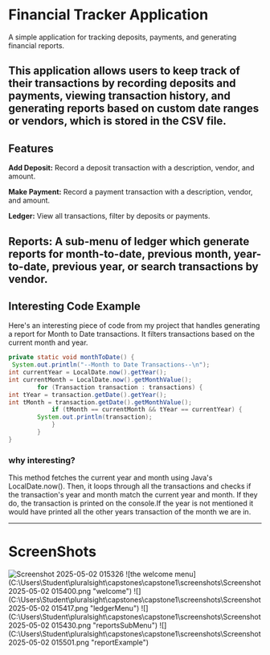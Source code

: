 # Financial Tracker Application
A simple application for tracking deposits, payments, and generating financial reports.

This application allows users to keep track of their transactions by recording deposits and payments, viewing 
transaction history, and generating reports based on custom date ranges or vendors, which is stored in the CSV file.
---
## Features
**Add Deposit:** Record a deposit transaction with a description, vendor, and amount.

**Make Payment:** Record a payment transaction with a description, vendor, and amount.

**Ledger:** View all transactions, filter by deposits or payments.

**Reports:** A sub-menu of ledger which generate reports for month-to-date, previous month, year-to-date, previous year, or
search transactions by vendor.
---
## Interesting Code Example
Here's an interesting piece of code from my project that handles generating a report for Month to Date transactions. 
It filters transactions based on the current month and year.
```java
private static void monthToDate() {
 System.out.println("--Month to Date Transactions--\n");
int currentYear = LocalDate.now().getYear();
int currentMonth = LocalDate.now().getMonthValue();
        for (Transaction transaction : transactions) {
int tYear = transaction.getDate().getYear();
int tMonth = transaction.getDate().getMonthValue();
            if (tMonth == currentMonth && tYear == currentYear) {
        System.out.println(transaction);
            }
        }
}
```
### why interesting?
This method fetches the current year and month using Java's LocalDate.now(). Then, it loops through all the 
transactions and checks if the transaction's year and month match the current year and month. If they do, the 
transaction is printed on the console.If the year is not mentioned it would have printed all the other years transaction 
of the month we are in. 

---
# ScreenShots
![Screenshot 2025-05-02 015326](https://github.com/user-attachments/assets/81f70d7e-f833-426d-8614-485e20eef3b1)
![the welcome menu](C:\Users\Student\pluralsight\capstones\capstone1\screenshots\Screenshot 2025-05-02 015400.png "welcome")
![](C:\Users\Student\pluralsight\capstones\capstone1\screenshots\Screenshot 2025-05-02 015417.png "ledgerMenu")
![](C:\Users\Student\pluralsight\capstones\capstone1\screenshots\Screenshot 2025-05-02 015430.png "reportsSubMenu")
![](C:\Users\Student\pluralsight\capstones\capstone1\screenshots\Screenshot 2025-05-02 015501.png "reportExample")

